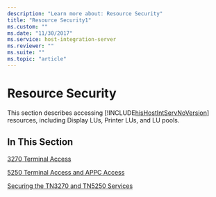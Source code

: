 ```yaml
---
description: "Learn more about: Resource Security"
title: "Resource Security1"
ms.custom: ""
ms.date: "11/30/2017"
ms.service: host-integration-server
ms.reviewer: ""
ms.suite: ""
ms.topic: "article"
---
```

# Resource Security
This section describes accessing [!INCLUDE[hisHostIntServNoVersion](../includes/hishostintservnoversion-md.md)] resources, including Display LUs, Printer LUs, and LU pools.  
  
## In This Section  
 [3270 Terminal Access](../core/3270-terminal-access2.md)  
  
 [5250 Terminal Access and APPC Access](../core/5250-terminal-access-and-appc-access2.md)  
  
 [Securing the TN3270 and TN5250 Services](../core/securing-the-tn3270-and-tn5250-services2.md)
